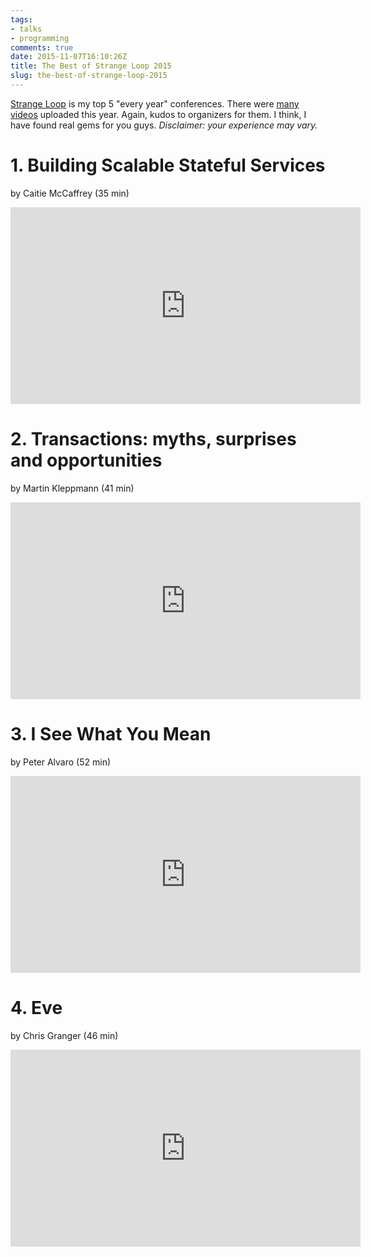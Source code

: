 ```yaml
---
tags:
- talks
- programming
comments: true
date: 2015-11-07T16:10:26Z
title: The Best of Strange Loop 2015
slug: the-best-of-strange-loop-2015
---
```


[Strange Loop](http://www.thestrangeloop.com/) is my top 5 "every year"
conferences. There were [many
videos](https://www.youtube.com/playlist?list=PLcGKfGEEONaCIl5eU53uPBnRJ9rbIH32R)
uploaded this year. Again, kudos to organizers for them. I think, I have found
real gems for you guys. _Disclaimer: your experience may vary._

<!--more-->

# 1. Building Scalable Stateful Services

by Caitie McCaffrey (35 min)

<iframe width="560" height="315" src="https://www.youtube.com/embed/H0i_bXKwujQ" frameborder="0" allowfullscreen></iframe>

# 2. Transactions: myths, surprises and opportunities

by Martin Kleppmann (41 min)

<iframe width="560" height="315" src="https://www.youtube.com/embed/5ZjhNTM8XU8" frameborder="0" allowfullscreen></iframe>

# 3. I See What You Mean

by Peter Alvaro (52 min)

<iframe width="560" height="315" src="https://www.youtube.com/embed/R2Aa4PivG0g" frameborder="0" allowfullscreen></iframe>

# 4. Eve

by Chris Granger (46 min)

<iframe width="560" height="315" src="https://www.youtube.com/embed/5V1ynVyud4M" frameborder="0" allowfullscreen></iframe>
